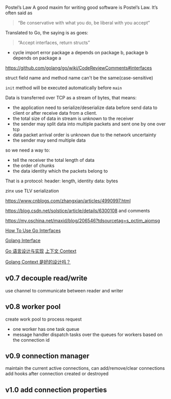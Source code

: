 Postel’s Law
A good maxim for writing good software is Postel’s Law. It’s often said as

> “Be conservative with what you do, be liberal with you accept”

Translated to Go, the saying is as goes:

> “Accept interfaces, return structs”
  


* cycle import error
package a depends on package b, package b depends on package a

https://github.com/golang/go/wiki/CodeReviewComments#interfaces

struct field name and method name can't be the same(case-sensitive)

`init` method will be executed automatically before `main`

Data is transferred over TCP as a stream of bytes, that means:
* the application need to serialize/deserialize data before send data to client or after receive data from a client.
* the total size of data in stream is unknown to the receiver
* the sender may split data into multiple packets and sent one by one over tcp
* data packet arrival order is unknown due to the network uncertainty
* the sender may send multiple data

so we need a way to: 
* tell the receiver the total length of data
* the order of chunks
* the data identity which the packets belong to

That is a protocol:
header: length, identity
data: bytes

zinx use TLV serialization 

https://www.cnblogs.com/zhangxian/articles/4990997.html

https://blog.csdn.net/solstice/article/details/6300108 and comments

https://my.oschina.net/maxid/blog/206546?tdsourcetag=s_pctim_aiomsg

[How To Use Go Interfaces](https://blog.chewxy.com/2018/03/18/golang-interfaces/)

[Golang Interface](https://www.golangprograms.com/go-language/interface.html)

[Go 语言设计与实现](https://draveness.me/golang/)
[](https://draveness.me/)
[上下文 Context](https://draveness.me/golang/docs/part3-runtime/ch06-concurrency/golang-context/)

[Golang Context 是好的设计吗？](https://segmentfault.com/a/1190000017394302)

## v0.7 decouple read/write

use channel to communicate between reader and writer

## v0.8 worker pool

create work pool to process request
* one worker has one task queue
* message handler dispatch tasks over the queues for workers based on the connection id

## v0.9 connection manager
maintain the current active connections, can add/remove/clear connections
add hooks after connection created or destroyed

## v1.0 add connection properties
